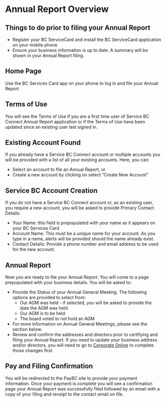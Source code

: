 # Annual Report Overview

## Things to do prior to filing your Annual Report
- Register your BC ServiceCard and install the BC ServiceCard application on your mobile phone
- Ensure your business information is up to date. A summary will be shown in your Annual Report filing.

## Home Page
Use the BC Services Card app on your phone to log in and file your Annual Report

## Terms of Use
You will see the Terms of Use if you are a first time user of Service BC Connect Annual Report application or if the Terms of Use have been updated since an existing user last signed in. 

## Existing Account Found
If you already have a Service BC Connect account or multiple accounts you will be provided with a  list of all your existing accounts. Here, you can:
- Select an account to file an Annual Report, or
- Create a new account by clicking on select “Create New Account”

## Service BC Account Creation
If you do not have a Service BC Connect account or, as an existing user, you require a new account, you will be asked to provide Primary Contact Details:
- Your Name: this field is prepopulated with your name as it appears on your BC Services Card
- Account Name: This must be a unique name for your account. As you type in a name, alerts will be provided should the name already exist.
- Contact Details: Provide a phone number and email address to be used for the new account.

## Annual Report
Now you are ready to file your Annual Report. You will come to a page prepopulated with your business details. You will be asked to:
- Provide the Status of your Annual General Meeting. The following options are provided to select from: 
  - Our AGM was held - if selected, you will be asked to provide the date the AGM was held.
  - Our AGM is to be held
  - The board voted to not hold an AGM
- For more information on Annual General Meetings, please see the section below.
- Review and confirm the addresses and directors prior to certifying and filing your Annual Report. If you need to update your business address and/or directors, you will need to go to <a href="https://www.corporateonline.gov.bc.ca" target="_blank">Corporate Online</a> to complete those changes first.
 



## Pay and Filing Confirmation
You will be redirected to the PayBC site to provide your payment information. Once your payment is complete you will see a confirmation page your Annual Report was successfully filed followed by an email with a copy of your filing and receipt to the contact email on file.

